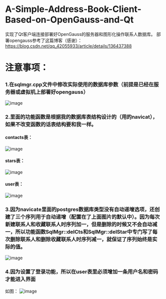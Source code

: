 # A-Simple-Address-Book-Client-Based-on-OpenGauss-and-Qt
实现了Qt客户端连接部署好OpenGauss的服务器和图形化操作联系人数据库。
部署opengauss参考了这篇博客（感谢）：https://blog.csdn.net/qq_42055933/article/details/136437388
# 注意事项：
### 1.在sqlmgr.cpp文件中修改实际使用的数据库参数（前提是已经在服务器或虚拟机上部署好opengauss）
![image](https://github.com/su322/A-Simple-Address-Book-Client-Based-on-OpenGauss-and-Qt/assets/85404658/1b3351ef-0be4-4c7a-92ce-292d4a406731)

### 2.里面的功能函数是根据我的数据库表结构设计的（用的navicat），如果不改变函数的话表结构要和我一样。
#### contacts表：

![image](https://github.com/su322/A-Simple-Address-Book-Client-Based-on-OpenGauss-and-Qt/assets/85404658/924509b5-e416-4c94-a6aa-15ed4ecc4981)
#### stars表：

![image](https://github.com/su322/A-Simple-Address-Book-Client-Based-on-OpenGauss-and-Qt/assets/85404658/ea168e9e-e609-44d6-bfe3-508fbc09b6e9)
#### user表：

![image](https://github.com/su322/A-Simple-Address-Book-Client-Based-on-OpenGauss-and-Qt/assets/85404658/e314badf-73b4-4859-998e-8a96390212ab)

### 3.因为navicate里面的postgres数据库类型没有自动递增选项，还创建了三个序列用于自动递增（配置在了上面图片的默认中）。因为每次新建联系人和收藏联系人时序列加一，但是删除的时候又不会自动减一，所以功能函数SqlMgr::delCts和SqlMgr::delStar中专门写了每次删除联系人和删除收藏联系人时序列减一，就保证了序列始终是实际的值。
![image](https://github.com/su322/A-Simple-Address-Book-Client-Based-on-OpenGauss-and-Qt/assets/85404658/7694c8d8-8551-4fe6-97e0-f7cd43622dc9)

### 4.因为设置了登录功能，所以在user表里必须增加一条用户名和密码才能进入界面
如图：
![image](https://github.com/su322/A-Simple-Address-Book-Client-Based-on-OpenGauss-and-Qt/assets/85404658/094e76be-ee98-4692-a58a-d5a64cbd3690)

